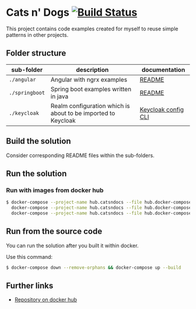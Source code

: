 # Cats n' Dogs [![Build Status](https://travis-ci.com/borisskert/cats-n-dogs.svg?branch=master)](https://travis-ci.com/borisskert/cats-n-dogs)

This project contains code examples created for myself to reuse simple patterns in other projects.

## Folder structure

| sub-folder | description | documentation |
|------------|-------------|---------------|
| `./angular` | Angular with ngrx examples | [README](./angular/README.md) |
| `./springboot` | Spring boot examples written in java | [README](./springboot/README.md) |
| `./keycloak` | Realm configuration which is about to be imported to Keycloak | [Keycloak config CLI](https://github.com/adorsys/keycloak-config-cli) |

## Build the solution

Consider corresponding README files within the sub-folders.

## Run the solution

### Run with images from docker hub

```bash
$ docker-compose --project-name hub.catsndocs --file hub.docker-compose.yml down --remove-orphans && \
  docker-compose --project-name hub.catsndocs --file hub.docker-compose.yml pull && \
  docker-compose --project-name hub.catsndocs --file hub.docker-compose.yml up
```

## Run from the source code

You can run the solution after you built it within docker.

Use this command:

```bash
$ docker-compose down --remove-orphans && docker-compose up --build
```

## Further links

* [Repository on docker hub](https://cloud.docker.com/u/borisskert/repository/docker/borisskert/cats-n-dogs)
